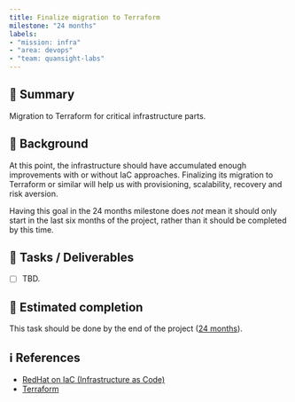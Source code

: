```yaml
---
title: Finalize migration to Terraform
milestone: "24 months"
labels:
- "mission: infra"
- "area: devops"
- "team: quansight-labs"
---
```


## 📌 Summary

Migration to Terraform for critical infrastructure parts.


## 📝 Background

At this point, the infrastructure should have accumulated enough improvements with or without IaC approaches.
Finalizing its migration to Terraform or similar will help us with provisioning, scalability, recovery and risk aversion.

Having this goal in the 24 months milestone does _not_ mean it should only start in the last six months of the project,
rather than it should be completed by this time. 

## 🚀 Tasks / Deliverables

- [ ] TBD.

## 📅 Estimated completion

This task should be done by the end of the project ([24 months](__MILESTONE_URL__)).

## ℹ️ References

- [RedHat on IaC (Infrastructure as Code)](https://www.redhat.com/en/topics/automation/what-is-infrastructure-as-code-iac)
- [Terraform](https://www.terraform.io/)
